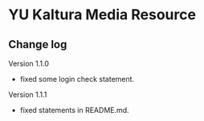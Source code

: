 # YU Kaltura Media Resource

Change log
------

Version 1.1.0

* fixed some login check statement.

Version 1.1.1

* fixed statements in README.md.
